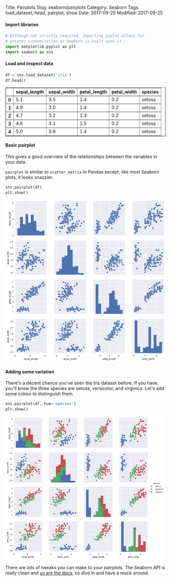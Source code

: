 Title: Pairplots
Slug: seaborn/pairplots
Category: Seaborn
Tags: load_dataset, head, pairplot, show
Date: 2017-09-25
Modified: 2017-09-25

#### Import libraries


```python
# Although not strictly required, importing pyplot allows for
# greater customization as Seaborn is built upon it
import matplotlib.pyplot as plt
import seaborn as sns
```

#### Load and inspect data


```python
df = sns.load_dataset('iris')
df.head()
```




<div>
<table border="1" class="dataframe">
  <thead>
    <tr style="text-align: right;">
      <th></th>
      <th>sepal_length</th>
      <th>sepal_width</th>
      <th>petal_length</th>
      <th>petal_width</th>
      <th>species</th>
    </tr>
  </thead>
  <tbody>
    <tr>
      <th>0</th>
      <td>5.1</td>
      <td>3.5</td>
      <td>1.4</td>
      <td>0.2</td>
      <td>setosa</td>
    </tr>
    <tr>
      <th>1</th>
      <td>4.9</td>
      <td>3.0</td>
      <td>1.4</td>
      <td>0.2</td>
      <td>setosa</td>
    </tr>
    <tr>
      <th>2</th>
      <td>4.7</td>
      <td>3.2</td>
      <td>1.3</td>
      <td>0.2</td>
      <td>setosa</td>
    </tr>
    <tr>
      <th>3</th>
      <td>4.6</td>
      <td>3.1</td>
      <td>1.5</td>
      <td>0.2</td>
      <td>setosa</td>
    </tr>
    <tr>
      <th>4</th>
      <td>5.0</td>
      <td>3.6</td>
      <td>1.4</td>
      <td>0.2</td>
      <td>setosa</td>
    </tr>
  </tbody>
</table>
</div>



#### Basic pairplot
This gives a good overview of the relationships between the variables in your data.

`pairplot` is similar to `scatter_matrix` in Pandas except, like most Seaborn plots, it looks snazzier.


```python
sns.pairplot(df)
plt.show()
```


![png](pairplots_files/pairplots_6_0.png)


#### Adding some variation
There's a decent chance you've seen the Iris dataset before. If you have, you'll know the three species are setosa, versicolor, and virginica. Let's add some colour to distinguish them.


```python
sns.pairplot(df, hue='species')
plt.show()
```


![png](pairplots_files/pairplots_8_0.png)


There are lots of tweaks you can make to your pairplots. The Seaborn API is really clean and [so are the docs](https://seaborn.pydata.org/generated/seaborn.pairplot.html), so dive in and have a muck around.
